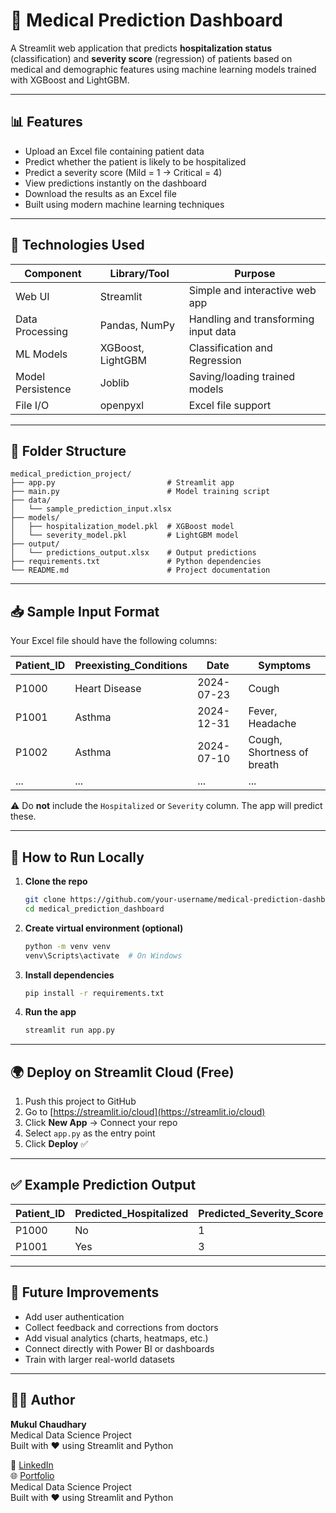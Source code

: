 
# 🧠 Medical Prediction Dashboard

A Streamlit web application that predicts **hospitalization status** (classification) and **severity score** (regression) of patients based on medical and demographic features using machine learning models trained with XGBoost and LightGBM.

---

## 📊 Features

- Upload an Excel file containing patient data
- Predict whether the patient is likely to be hospitalized
- Predict a severity score (Mild = 1 → Critical = 4)
- View predictions instantly on the dashboard
- Download the results as an Excel file
- Built using modern machine learning techniques

---

## 🔧 Technologies Used

| Component          | Library/Tool     | Purpose                                |
|--------------------|------------------|----------------------------------------|
| Web UI             | Streamlit        | Simple and interactive web app         |
| Data Processing    | Pandas, NumPy    | Handling and transforming input data   |
| ML Models          | XGBoost, LightGBM| Classification and Regression          |
| Model Persistence  | Joblib           | Saving/loading trained models          |
| File I/O           | openpyxl         | Excel file support                     |

---

## 📁 Folder Structure

```
medical_prediction_project/
├── app.py                         # Streamlit app
├── main.py                        # Model training script
├── data/
│   └── sample_prediction_input.xlsx
├── models/
│   ├── hospitalization_model.pkl  # XGBoost model
│   └── severity_model.pkl         # LightGBM model
├── output/
│   └── predictions_output.xlsx    # Output predictions
├── requirements.txt               # Python dependencies
└── README.md                      # Project documentation
```

---

## 📥 Sample Input Format

Your Excel file should have the following columns:

| Patient_ID | Preexisting_Conditions | Date       | Symptoms                         |
|------------|------------------------|------------|----------------------------------|
| P1000      | Heart Disease          | 2024-07-23 | Cough                            |
| P1001      | Asthma                 | 2024-12-31 | Fever, Headache                  |
| P1002      | Asthma                 | 2024-07-10 | Cough, Shortness of breath       |
| ...        | ...                    | ...        | ...                              |

⚠️ Do **not** include the `Hospitalized` or `Severity` column. The app will predict these.

---

## 🚀 How to Run Locally

1. **Clone the repo**
   ```bash
   git clone https://github.com/your-username/medical-prediction-dashboard.git
   cd medical_prediction_dashboard
   ```

2. **Create virtual environment (optional)**
   ```bash
   python -m venv venv
   venv\Scripts\activate  # On Windows
   ```

3. **Install dependencies**
   ```bash
   pip install -r requirements.txt
   ```

4. **Run the app**
   ```bash
   streamlit run app.py
   ```

---

## 🌍 Deploy on Streamlit Cloud (Free)

1. Push this project to GitHub
2. Go to [https://streamlit.io/cloud](https://streamlit.io/cloud)
3. Click **New App** → Connect your repo
4. Select `app.py` as the entry point
5. Click **Deploy** ✅

---

## ✅ Example Prediction Output

| Patient_ID | Predicted_Hospitalized | Predicted_Severity_Score |
|------------|------------------------|---------------------------|
| P1000      | No                     | 1                         |
| P1001      | Yes                    | 3                         |

---

## 📌 Future Improvements

- Add user authentication
- Collect feedback and corrections from doctors
- Add visual analytics (charts, heatmaps, etc.)
- Connect directly with Power BI or dashboards
- Train with larger real-world datasets

---

## 👨‍⚕️ Author

**Mukul Chaudhary**  
Medical Data Science Project  
Built with ❤️ using Streamlit and Python

🔗 [LinkedIn](https://www.linkedin.com/in/mukul-613866201/)  
🌐 [Portfolio](https://mukul20csu355.github.io/portfolio/)  
Medical Data Science Project  
Built with ❤️ using Streamlit and Python

